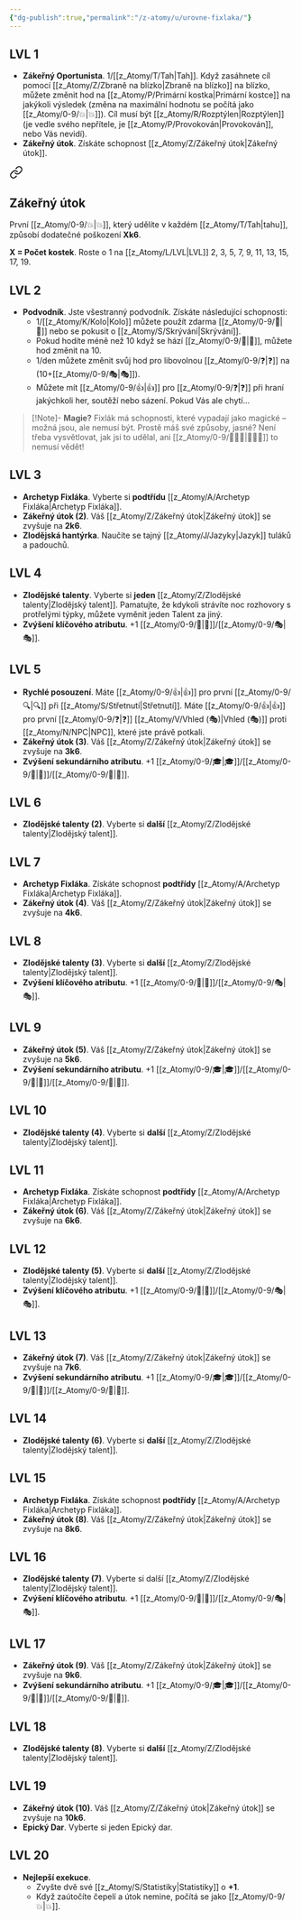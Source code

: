 ```yaml
---
{"dg-publish":true,"permalink":"/z-atomy/u/urovne-fixlaka/"}
---
```


## LVL 1
- **Zákeřný Oportunista**. 1/[[z_Atomy/T/Tah\|Tah]]. Když zasáhnete cíl pomocí [[z_Atomy/Z/Zbraně na blízko\|Zbraně na blízko]] na blízko, můžete změnit hod na [[z_Atomy/P/Primární kostka\|Primární kostce]] na jakýkoli výsledek (změna na maximální hodnotu se počítá jako [[z_Atomy/0-9/💥\|💥]]). Cíl musí být [[z_Atomy/R/Rozptýlen\|Rozptýlen]] (je vedle svého nepřítele, je [[z_Atomy/P/Provokován\|Provokován]], nebo Vás nevidí).
- **Zákeřný útok**. Získáte schopnost [[z_Atomy/Z/Zákeřný útok\|Zákeřný útok]].

<div class="transclusion internal-embed is-loaded"><a class="markdown-embed-link" href="/z-atomy/z/zakerny-utok/" aria-label="Open link"><svg xmlns="http://www.w3.org/2000/svg" width="24" height="24" viewBox="0 0 24 24" fill="none" stroke="currentColor" stroke-width="2" stroke-linecap="round" stroke-linejoin="round" class="svg-icon lucide-link"><path d="M10 13a5 5 0 0 0 7.54.54l3-3a5 5 0 0 0-7.07-7.07l-1.72 1.71"></path><path d="M14 11a5 5 0 0 0-7.54-.54l-3 3a5 5 0 0 0 7.07 7.07l1.71-1.71"></path></svg></a><div class="markdown-embed">




## Zákeřný útok
První [[z_Atomy/0-9/💥\|💥]], který udělíte v každém [[z_Atomy/T/Tah\|tahu]], způsobí dodatečné poškození **Xk6**.

**X = Počet kostek**. Roste o 1 na [[z_Atomy/L/LVL\|LVL]] 2, 3, 5, 7, 9, 11, 13, 15, 17, 19.

</div></div>

## LVL 2
- **Podvodník**. Jste všestranný podvodník. Získáte následující schopnosti:
	- 1/[[z_Atomy/K/Kolo\|Kolo]] můžete použít zdarma [[z_Atomy/0-9/🥾\|🥾]] nebo se pokusit o [[z_Atomy/S/Skrývání\|Skrývání]].
	- Pokud hodíte méně než 10 když se hází [[z_Atomy/0-9/🏁\|🏁]], můžete hod změnit na 10.
	- 1/den můžete změnit svůj hod pro libovolnou [[z_Atomy/0-9/❓\|❓]] na (10+[[z_Atomy/0-9/🎭\|🎭]]). 
	- Můžete mít [[z_Atomy/0-9/👍\|👍]] pro [[z_Atomy/0-9/❓\|❓]] při hraní jakýchkoli her, soutěží nebo sázení. Pokud Vás ale chytí...
>[!Note]- **Magie?** 
>Fixlák má schopnosti, které vypadají jako magické – možná jsou, ale nemusí být. Prostě máš své způsoby, jasné? Není třeba vysvětlovat, jak jsi to udělal, ani [[z_Atomy/0-9/🧙🏼‍♂️\|🧙🏼‍♂️]] to nemusí vědět!
## LVL 3
- **Archetyp Fixláka**. Vyberte si **podtřídu** [[z_Atomy/A/Archetyp Fixláka\|Archetyp Fixláka]].
- **Zákeřný útok (2)**. Váš [[z_Atomy/Z/Zákeřný útok\|Zákeřný útok]] se zvyšuje na **2k6**.
- **Zlodějská hantýrka**. Naučíte se tajný [[z_Atomy/J/Jazyky\|Jazyk]] tuláků a padouchů.
## LVL 4
- **Zlodějské talenty**. Vyberte si **jeden** [[z_Atomy/Z/Zlodějské talenty\|Zlodějský talent]]. Pamatujte, že kdykoli strávíte noc rozhovory s protřelými týpky, můžete vyměnit jeden Talent za jiný.
- **Zvýšení klíčového atributu**. +1 [[z_Atomy/0-9/🎯\|🎯]]/[[z_Atomy/0-9/🎭\|🎭]].
## LVL 5
- **Rychlé posouzení**. Máte [[z_Atomy/0-9/👍\|👍]] pro první [[z_Atomy/0-9/🔍\|🔍]] při [[z_Atomy/S/Střetnutí\|Střetnutí]]. Máte [[z_Atomy/0-9/👍\|👍]] pro první [[z_Atomy/0-9/❓\|❓]] [[z_Atomy/V/Vhled (🎭)\|Vhled (🎭)]] proti [[z_Atomy/N/NPC\|NPC]], které jste právě potkali.
- **Zákeřný útok (3)**. Váš [[z_Atomy/Z/Zákeřný útok\|Zákeřný útok]] se zvyšuje na **3k6**.
- **Zvýšení sekundárního atributu**. +1 [[z_Atomy/0-9/🎓\|🎓]]/[[z_Atomy/0-9/🦉\|🦉]]/[[z_Atomy/0-9/💪\|💪]].
## LVL 6
- **Zlodějské talenty (2)**. Vyberte si **další** [[z_Atomy/Z/Zlodějské talenty\|Zlodějský talent]].
## LVL 7
- **Archetyp Fixláka**. Získáte schopnost **podtřídy** [[z_Atomy/A/Archetyp Fixláka\|Archetyp Fixláka]].
- **Zákeřný útok (4)**. Váš [[z_Atomy/Z/Zákeřný útok\|Zákeřný útok]] se zvyšuje na **4k6**.
## LVL 8
- **Zlodějské talenty (3)**. Vyberte si **další** [[z_Atomy/Z/Zlodějské talenty\|Zlodějský talent]].
- **Zvýšení klíčového atributu**. +1 [[z_Atomy/0-9/🎯\|🎯]]/[[z_Atomy/0-9/🎭\|🎭]].
## LVL 9
- **Zákeřný útok (5)**. Váš [[z_Atomy/Z/Zákeřný útok\|Zákeřný útok]] se zvyšuje na **5k6**.
- **Zvýšení sekundárního atributu**. +1 [[z_Atomy/0-9/🎓\|🎓]]/[[z_Atomy/0-9/🦉\|🦉]]/[[z_Atomy/0-9/💪\|💪]].
## LVL 10
- **Zlodějské talenty (4)**. Vyberte si **další** [[z_Atomy/Z/Zlodějské talenty\|Zlodějský talent]].
## LVL 11
- **Archetyp Fixláka**. Získáte schopnost **podtřídy** [[z_Atomy/A/Archetyp Fixláka\|Archetyp Fixláka]].
- **Zákeřný útok (6)**. Váš [[z_Atomy/Z/Zákeřný útok\|Zákeřný útok]] se zvyšuje na **6k6**.
## LVL 12
- **Zlodějské talenty (5)**. Vyberte si **další** [[z_Atomy/Z/Zlodějské talenty\|Zlodějský talent]].
- **Zvýšení klíčového atributu**. +1 [[z_Atomy/0-9/🎯\|🎯]]/[[z_Atomy/0-9/🎭\|🎭]].
## LVL 13
- **Zákeřný útok (7)**. Váš [[z_Atomy/Z/Zákeřný útok\|Zákeřný útok]] se zvyšuje na **7k6**.
- **Zvýšení sekundárního atributu**. +1 [[z_Atomy/0-9/🎓\|🎓]]/[[z_Atomy/0-9/🦉\|🦉]]/[[z_Atomy/0-9/💪\|💪]].
## LVL 14
- **Zlodějské talenty (6)**. Vyberte si **další** [[z_Atomy/Z/Zlodějské talenty\|Zlodějský talent]].
## LVL 15
- **Archetyp Fixláka**. Získáte schopnost **podtřídy** [[z_Atomy/A/Archetyp Fixláka\|Archetyp Fixláka]].
- **Zákeřný útok (8)**. Váš [[z_Atomy/Z/Zákeřný útok\|Zákeřný útok]] se zvyšuje na **8k6**.
## LVL 16
- **Zlodějské talenty (7)**. Vyberte si další [[z_Atomy/Z/Zlodějské talenty\|Zlodějský talent]].
- **Zvýšení klíčového atributu**. +1 [[z_Atomy/0-9/🎯\|🎯]]/[[z_Atomy/0-9/🎭\|🎭]].
## LVL 17
- **Zákeřný útok (9)**. Váš [[z_Atomy/Z/Zákeřný útok\|Zákeřný útok]] se zvyšuje na **9k6**.
- **Zvýšení sekundárního atributu**. +1 [[z_Atomy/0-9/🎓\|🎓]]/[[z_Atomy/0-9/🦉\|🦉]]/[[z_Atomy/0-9/💪\|💪]].
## LVL 18
- **Zlodějské talenty (8)**. Vyberte si **další** [[z_Atomy/Z/Zlodějské talenty\|Zlodějský talent]].
## LVL 19
- **Zákeřný útok (10)**. Váš [[z_Atomy/Z/Zákeřný útok\|Zákeřný útok]] se zvyšuje na **10k6**.
- **Epický Dar**. Vyberte si jeden Epický dar.
## LVL 20
- **Nejlepší exekuce**. 
	- Zvyšte dvě své [[z_Atomy/S/Statistiky\|Statistiky]] o **+1**. 
	- Když zaútočíte čepelí a útok nemine, počítá se jako [[z_Atomy/0-9/💥\|💥]].